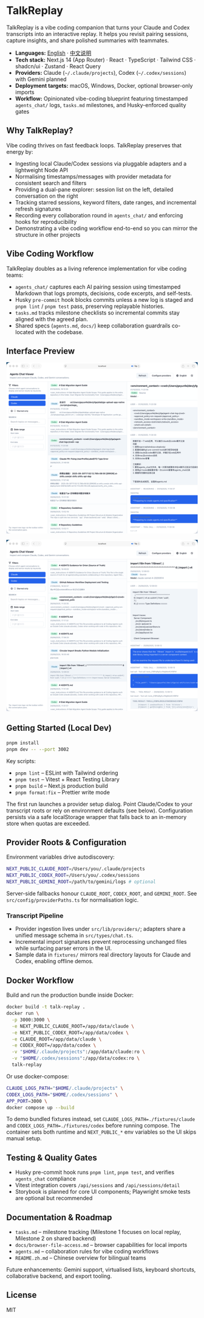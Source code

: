 # TalkReplay

TalkReplay is a vibe coding companion that turns your Claude and Codex transcripts into an interactive replay. It helps you revisit pairing sessions, capture insights, and share polished summaries with teammates.

- **Languages:** [English](README.md) · [中文说明](README.zh.md)
- **Tech stack:** Next.js 14 (App Router) · React · TypeScript · Tailwind CSS · shadcn/ui · Zustand · React Query
- **Providers:** Claude (`~/.claude/projects`), Codex (`~/.codex/sessions`) with Gemini planned
- **Deployment targets:** macOS, Windows, Docker, optional browser-only imports
- **Workflow:** Opinionated vibe-coding blueprint featuring timestamped `agents_chat/` logs, `tasks.md` milestones, and Husky-enforced quality gates

## Why TalkReplay?

Vibe coding thrives on fast feedback loops. TalkReplay preserves that energy by:

- Ingesting local Claude/Codex sessions via pluggable adapters and a lightweight Node API
- Normalising timestamps/messages with provider metadata for consistent search and filters
- Providing a dual-pane explorer: session list on the left, detailed conversation on the right
- Tracking starred sessions, keyword filters, date ranges, and incremental refresh signatures
- Recording every collaboration round in `agents_chat/` and enforcing hooks for reproducibility
- Demonstrating a vibe coding workflow end-to-end so you can mirror the structure in other projects

## Vibe Coding Workflow

TalkReplay doubles as a living reference implementation for vibe coding teams:

- `agents_chat/` captures each AI pairing session using timestamped Markdown that logs prompts, decisions, code excerpts, and self-tests.
- Husky `pre-commit` hook blocks commits unless a new log is staged and `pnpm lint` / `pnpm test` pass, preserving replayable histories.
- `tasks.md` tracks milestone checklists so incremental commits stay aligned with the agreed plan.
- Shared specs (`agents.md`, `docs/`) keep collaboration guardrails co-located with the codebase.

## Interface Preview

![TalkReplay session explorer](./docs/assets/session-explorer.png)

![TalkReplay conversation detail](./docs/assets/conversation-detail.png)

## Getting Started (Local Dev)

```bash
pnpm install
pnpm dev -- --port 3002
```

Key scripts:

- `pnpm lint` – ESLint with Tailwind ordering
- `pnpm test` – Vitest + React Testing Library
- `pnpm build` – Next.js production build
- `pnpm format:fix` – Prettier write mode

The first run launches a provider setup dialog. Point Claude/Codex to your transcript roots or rely on environment defaults (see below). Configuration persists via a safe localStorage wrapper that falls back to an in-memory store when quotas are exceeded.

## Provider Roots & Configuration

Environment variables drive autodiscovery:

```bash
NEXT_PUBLIC_CLAUDE_ROOT=/Users/you/.claude/projects
NEXT_PUBLIC_CODEX_ROOT=/Users/you/.codex/sessions
NEXT_PUBLIC_GEMINI_ROOT=/path/to/gemini/logs # optional
```

Server-side fallbacks honour `CLAUDE_ROOT`, `CODEX_ROOT`, and `GEMINI_ROOT`. See `src/config/providerPaths.ts` for normalisation logic.

### Transcript Pipeline

- Provider ingestion lives under `src/lib/providers/`; adapters share a unified message schema in `src/types/chat.ts`.
- Incremental import signatures prevent reprocessing unchanged files while surfacing parser errors in the UI.
- Sample data in `fixtures/` mirrors real directory layouts for Claude and Codex, enabling offline demos.

## Docker Workflow

Build and run the production bundle inside Docker:

```bash
docker build -t talk-replay .
docker run \
  -p 3000:3000 \
  -e NEXT_PUBLIC_CLAUDE_ROOT=/app/data/claude \
  -e NEXT_PUBLIC_CODEX_ROOT=/app/data/codex \
  -e CLAUDE_ROOT=/app/data/claude \
  -e CODEX_ROOT=/app/data/codex \
  -v "$HOME/.claude/projects":/app/data/claude:ro \
  -v "$HOME/.codex/sessions":/app/data/codex:ro \
  talk-replay
```

Or use docker-compose:

```bash
CLAUDE_LOGS_PATH="$HOME/.claude/projects" \
CODEX_LOGS_PATH="$HOME/.codex/sessions" \
APP_PORT=3000 \
docker compose up --build
```

To demo bundled fixtures instead, set `CLAUDE_LOGS_PATH=./fixtures/claude` and `CODEX_LOGS_PATH=./fixtures/codex` before running compose. The container sets both runtime and `NEXT_PUBLIC_*` env variables so the UI skips manual setup.

## Testing & Quality Gates

- Husky pre-commit hook runs `pnpm lint`, `pnpm test`, and verifies `agents_chat` compliance
- Vitest integration covers `/api/sessions` and `/api/sessions/detail`
- Storybook is planned for core UI components; Playwright smoke tests are optional but recommended

## Documentation & Roadmap

- `tasks.md` – milestone tracking (Milestone 1 focuses on local replay, Milestone 2 on shared backend)
- `docs/browser-file-access.md` – browser capabilities for local imports
- `agents.md` – collaboration rules for vibe coding workflows
- `README.zh.md` – Chinese overview for bilingual teams

Future enhancements: Gemini support, virtualised lists, keyboard shortcuts, collaborative backend, and export tooling.

## License

MIT

